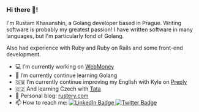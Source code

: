 ### Hi there 👋!

I'm Rustam Khasanshin, a Golang developer based in Prague. Writing software is probably my greatest passion! I have written software in many languages, but I'm particularly fond of Golang. 

Also had experience with Ruby and Ruby on Rails and some front-end development. 

- 💻 I’m currently working on [WebMoney](https://web.money)
- 🌱 I’m currently continue learning Golang
- 🇬🇧 I’m currently continue improving my English with Kyle on [Preply](https://preply.com/en/?pref=MjY0NzkxMw==&id=1657378668.212574)  
- 🇨🇿 And learning Czech with [Tata](https://t.me/korolevskaya)  
- 📰 Personal blog: [rustery.com](https://rustery.com)
- 📫 How to reach me: <span> 
  <a href="https://www.linkedin.com/in/rustery/">
    <img src="https://img.shields.io/badge/LinkedIn-blue?logo=linkedin&logoColor=white" alt="LinkedIn Badge"/>
  </a>
  <a href="https://twitter.com/irustery">
    <img src="https://img.shields.io/badge/Twitter-blue?logo=twitter&logoColor=white" alt="Twitter Badge"/>
  </a>
</span>
